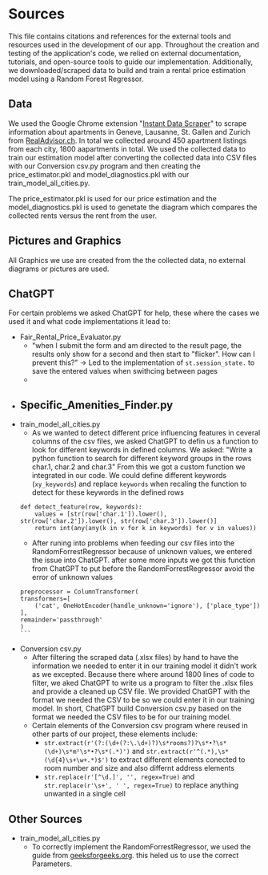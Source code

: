 # Sources

This file contains citations and references for the external tools and resources used in the development of our app.
Throughout the creation and testing of the application's code, we relied on external documentation, tutorials, and open-source tools to guide our implementation.
Additionally, we downloaded/scraped data to build and train a rental price estimation model using a Random Forest Regressor.

## Data

We used the Google Chrome extension "[Instant Data Scraper](https://chromewebstore.google.com/detail/instant-data-scraper/ofaokhiedipichpaobibbnahnkdoiiah?pli=1)" to scrape information about apartments in Geneve, Lausanne, St. Gallen and Zurich from [RealAdvisor.ch](https://realadvisor.ch/de/immobilien-mieten). In total we collected around 450 apartment listings from each city, 1800 aapartments in total.
We used the collected data to train our estimation model after converting the collected data into CSV files with our Conversion csv.py program and then creating the price_estimator.pkl and model_diagnostics.pkl with our train_model_all_cities.py.

The price_estimator.pkl is used for our price estimation and the model_diagnostics.pkl is used to genetate the diagram which compares the collected rents versus the rent from the user. 

## Pictures and Graphics 

All Graphics we use are created from the the collected data, no external diagrams or pictures are used.

## ChatGPT

For certain problems we asked ChatGPT for help, these where the cases we used it and what code implementations it lead to:
- Fair_Rental_Price_Evaluator.py
    - "when I submit the form and am directed to the result page, the results only show for a second and then start to "flicker". How can I prevent this?"
        -> Led to the implementation of `st.session_state.` to save the entered values when swithcing between pages
    - 
- Specific_Amenities_Finder.py
    - 
- train_model_all_cities.py
    - As we wanted to detect different price influencing features in ceveral columns of the csv files, we asked ChatGPT to defin us a function to look for different keywords in defined columns. We asked: "Write a python function to search for different keyword groups in the rows char.1, char.2 and char.3" From this we got a custom function we integrated in our code. We could define different keywords (`xy_keywords`) and replace `keywords` when recaling the function to detect for these keywords in the defined rows
    ```
    def detect_feature(row, keywords):
        values = [str(row['char.1']).lower(), str(row['char.2']).lower(), str(row['char.3']).lower()]
        return int(any(any(k in v for k in keywords) for v in values))
    ```
    - After runing into problems when feeding our csv files into the RandomForrestRegressor because of unknown values, we entered the issue into ChatGPT. after some more inputs we got this function from ChatGPT to put before the RandomForrestRegressor avoid the error of unknown values
    ````
    preprocessor = ColumnTransformer(
    transformers=[
        ('cat', OneHotEncoder(handle_unknown='ignore'), ['place_type'])
    ],
    remainder='passthrough'
    )
    ```
- Conversion csv.py
    - After filtering the scraped data (.xlsx files) by hand to have the information we needed to enter it in our training model it didn't work as we excepted. Because there where around 1800 lines of code to filter, we aked ChatGPT to write us a program to filter the .xlsx files and provide a cleaned up CSV file. We provided ChatGPT with the format we needed the CSV to be so we could enter it in our training model.
    In short, ChatGPT build Conversion csv.py based on the format we needed the CSV files to be for our training model.
    - Certain elements of the Conversion csv program where reused in other parts of our project, these elements include:
        - `str.extract(r'(?:(\d+(?:\.\d+)?)\s*rooms?)?\s*•?\s*(\d+)\s*m²\s*•?\s*(.*)')` and `str.extract(r'^(.*),\s*(\d{4}\s+\w+.*)$')` to extract different elements conected to room number and size and also differnt address elements
        - `str.replace(r'[^\d.]', '', regex=True)` and `str.replace(r'\s+', ' ', regex=True)` to replace anything unwanted in a single cell

## Other Sources

- train_model_all_cities.py
    - To correctly implement the RandomForrestRegressor, we used the guide from [geeksforgeeks.org](https://www.geeksforgeeks.org/random-forest-regression-in-python/). this heled us to use the correct Parameters.